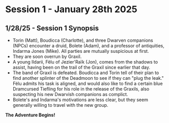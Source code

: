 # Session 1 - January 28th 2025

## 1/28/25 - Session 1 Synopsis

- Torin (Matt), Boudicca (Charlotte), and three Dwarven companions (NPCs) encounter a druid, Bolete (Adam), and a professor of antiquities, Indarma Jones (Mike). All parties are mutually suspicious at first.
- They are soon overrun by Graxil.
- A young Ildarii, Fëlu of Jezier'Raïk (Jon), comes from the shadows to assist, having been on the trail of the Graxil since earlier that day.
- The band of Graxil is defeated. Boudicca and Torin tell of their plan to find another splinter of the Deadmoon to see if they can "plug the leak." Fëlu admits his task is aligned, and would also like to find a certain blue Dramcursed Tiefling for his role in the release of the Graxils, also suspecting his new Dwarvish companions as complict.
- Bolete's and Indarma's motivations are less clear, but they seem generally willing to travel with the new group.

__The Adventure Begins!__